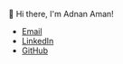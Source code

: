  👋 Hi there, I'm Adnan Aman!

- [Email](mailto:adnan_aman@berkeley.edu)
- [LinkedIn](https://linkedin.com/in/adnan-aman)
- [GitHub](https://github.com/plsBoost)

